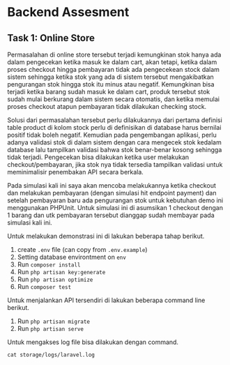 # Backend Assesment

## Task 1: Online Store

Permasalahan di online store tersebut terjadi kemungkinan stok hanya ada dalam pengecekan ketika masuk ke dalam cart, akan tetapi, ketika dalam proses checkout hingga pembayaran tidak ada pengecekean stock dalam sistem sehingga ketika stok yang ada di sistem tersebut mengakibatkan pengurangan stok hingga stok itu minus atau negatif. Kemungkinan bisa terjadi ketika barang sudah masuk ke dalam cart, produk tersebut stok sudah mulai berkurang dalam sistem secara otomatis, dan ketika memulai proses checkout atapun pembayaran tidak dilakukan checking stock.

Solusi dari permasalahan tersebut perlu dilakukannya dari pertama definisi table product di kolom stock perlu di definisikan di database harus bernilai positif tidak boleh negatif. Kemudian pada pengembangan aplikasi, perlu adanya validasi stok di dalam sistem dengan cara mengecek stok kedalam database lalu tampilkan validasi bahwa stok benar-benar kosong sehingga tidak terjadi. Pengecekan bisa dilakukan ketika user melakukan checkout/pembayaran, jika stok nya tidak tersedia tampilkan validasi untuk meminimalisir penembakan API secara berkala.

Pada simulasi kali ini saya akan mencoba melakukannya ketika checkout dan melakukan pembayaran (dengan simulasi hit endpoint payment) dan setelah pembayaran baru ada pengurangan stok untuk kebutuhan demo ini menggunakan PHPUnit. Untuk simulasi ini di asumsikan 1 checkout dengan 1 barang dan utk pembayaran tersebut dianggap sudah membayar pada simulasi kali ini.

Untuk melakukan demonstrasi ini di lakukan beberapa tahap berikut.
1. create `.env` file (can copy from `.env.example`)
2. Setting database environtment on `env`
3. Run `composer install`
5. Run `php artisan key:generate`
6. Run `php artisan optimize`
7. Run `composer test`

Untuk menjalankan API tersendiri di lakukan beberapa command line berikut.
1. Run `php artisan migrate`
2. Run `php artisan serve`

Untuk mengakses log file bisa dilakukan dengan command.
```console
cat storage/logs/laravel.log
```
